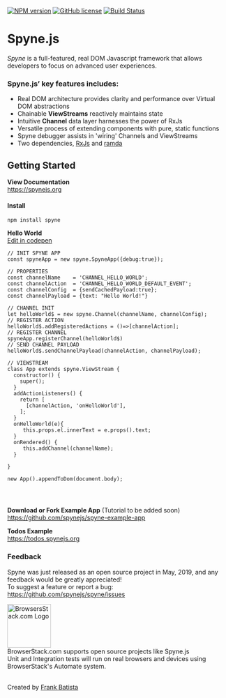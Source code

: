 [![NPM version](https://img.shields.io/npm/v/spyne.svg?longCache=true&style=flat-square)](https://www.npmjs.com/package/spyne)
[![GitHub license](https://img.shields.io/github/license/spynejs/spyne.svg?longCache=true&style=flat-square)](https://github.com/spynejs/spyne/blob/master/LICENSE)
[![Build Status](https://travis-ci.com/spynejs/spyne.svg?branch=master)](https://travis-ci.com/spynejs/spyne)
# Spyne.js
<em>Spyne</em> is a full-featured, real DOM Javascript framework that allows developers to focus on advanced user experiences.

### Spyne.js’ key features includes:

* Real DOM architecture provides clarity and performance over Virtual DOM abstractions
* Chainable <b>ViewStreams</b> reactively maintains state
* Intuitive <b>Channel</b> data layer harnesses the power of RxJs
* Versatile process of extending components with pure, static functions
* Spyne debugger assists in 'wiring' Channels and ViewStreams
* Two dependencies, [RxJs](https://rxjs-dev.firebaseapp.com) and [ramda](https://ramdajs.com)




## Getting Started ##
**View Documentation**<br/>
https://spynejs.org

#### Install ##
```
npm install spyne
```
**Hello World**<br>
[Edit in codepen](https://codepen.io/nybatista/pen/Pvvweb)
```
// INIT SPYNE APP
const spyneApp = new spyne.SpyneApp({debug:true});

// PROPERTIES
const channelName    = 'CHANNEL_HELLO_WORLD';
const channelAction  = 'CHANNEL_HELLO_WORLD_DEFAULT_EVENT';
const channelConfig  = {sendCachedPayload:true};
const channelPayload = {text: "Hello World!"}

// CHANNEL INIT
let helloWorld$ = new spyne.Channel(channelName, channelConfig);
// REGISTER ACTION
helloWorld$.addRegisteredActions = ()=>[channelAction];
// REGISTER CHANNEL
spyneApp.registerChannel(helloWorld$)
// SEND CHANNEL PAYLOAD
helloWorld$.sendChannelPayload(channelAction, channelPayload);

// VIEWSTREAM
class App extends spyne.ViewStream {
  constructor() {
    super();
  }
  addActionListeners() {
    return [
      [channelAction, 'onHelloWorld'],
    ];
  }
  onHelloWorld(e){
     this.props.el.innerText = e.props().text;
  }
  onRendered() {
     this.addChannel(channelName);
  }
 
}

new App().appendToDom(document.body);


 
```
**Download or Fork Example App** (Tutorial to be added soon)<br/>
https://github.com/spynejs/spyne-example-app <br>

**Todos Example**<br/>
https://todos.spynejs.org</br>

### Feedback
Spyne was just released as an open source project in May, 2019, and any feedback would be greatly appreciated!<br>
To suggest a feature or report a bug: https://github.com/spynejs/spyne/issues

[<img src="https://bstacksupport.zendesk.com/attachments/token/PhEt6nTTBau6HVpyq3IJsmUIG/?name=browserstack-logo-600x315.png" title="BrowsersStack.com Logo" height="100">](https://browserstack.com)<br>
BrowserStack.com supports open source projects like Spyne.js<br> 
Unit and Integration tests will run on real browsers and devices using BrowserStack's Automate system.<br><br>

Created by [Frank Batista](https://frankbatista.com)
